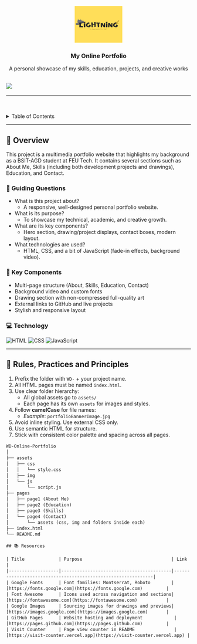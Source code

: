 <a name="readme-top"></a>

<br/>

<br />
<div align="center">
  <a href="https://github.com/kuyagermi18/">
    <img src="./assets/img/lightning (1).png" alt="Lightning" width="130" height="100">
  </a>
  <h3 align="center">My Online Portfolio</h3>
</div>

<div align="center">
  A personal showcase of my skills, education, projects, and creative works
</div>

<br />

![](https://visit-counter.vercel.app/counter.png?page=kuyagermi18/WD-Online-Portfolio)

---

<br />
<br />

<details>
  <summary>Table of Contents</summary>
  <ol>
    <li>
      <a href="#overview">Overview</a>
      <ol>
        <li><a href="#key-components">Key Components</a></li>
        <li><a href="#technology">Technology</a></li>
      </ol>
    </li>
    <li><a href="#rules-practices-and-principles">Rules, Practices and Principles</a></li>
    <li><a href="#resources">Resources</a></li>
  </ol>
</details>

---

## 🧠 Overview

This project is a multimedia portfolio website that highlights my background as a BSIT-AGD student at FEU Tech. It contains several sections such as About Me, Skills (including both development projects and drawings), Education, and Contact.

### 🎯 Guiding Questions

- What is this project about?
  - A responsive, well-designed personal portfolio website.
- What is its purpose?
  - To showcase my technical, academic, and creative growth.
- What are its key components?
  - Hero section, drawing/project displays, contact boxes, modern layout.
- What technologies are used?
  - HTML, CSS, and a bit of JavaScript (fade-in effects, background video).

### 🧩 Key Components

- Multi-page structure (About, Skills, Education, Contact)
- Background video and custom fonts
- Drawing section with non-compressed full-quality art
- External links to GitHub and live projects
- Stylish and responsive layout

### 💻 Technology

![HTML](https://img.shields.io/badge/HTML-E34F26?style=for-the-badge&logo=html5&logoColor=white)
![CSS](https://img.shields.io/badge/CSS-1572B6?style=for-the-badge&logo=css3&logoColor=white)
![JavaScript](https://img.shields.io/badge/JavaScript-000000?style=for-the-badge&logo=javascript&logoColor=F7DF1E)

---

## 📏 Rules, Practices and Principles

1. Prefix the folder with `WD-` + your project name.  
2. All HTML pages must be named `index.html`.  
3. Use clear folder hierarchy:  
   - All global assets go to `assets/`
   - Each page has its own `assets` for images and styles.  
4. Follow **camelCase** for file names:
   - _Example_: `portfolioBannerImage.jpg`
5. Avoid inline styling. Use external CSS only.
6. Use semantic HTML for structure.
7. Stick with consistent color palette and spacing across all pages.

```plaintext
WD-Online-Portfolio
│
├── assets
│   ├── css
│   │   └── style.css
│   ├── img
│   └── js
│       └── script.js
├── pages
│   ├── page1 (About Me)
│   ├── page2 (Education)
│   ├── page3 (Skills)
│   └── page4 (Contact)
│       └── assets (css, img and folders inside each)
├── index.html
└── README.md

## 📚 Resources

| Title             | Purpose                                  | Link                                                         |
|-------------------|------------------------------------------|--------------------------------------------------------------|
| Google Fonts      | Font families: Montserrat, Roboto        | [https://fonts.google.com](https://fonts.google.com)         |
| Font Awesome      | Icons used across navigation and sections| [https://fontawesome.com](https://fontawesome.com)           |
| Google Images     | Sourcing images for drawings and previews| [https://images.google.com](https://images.google.com)       |
| GitHub Pages      | Website hosting and deployment            | [https://pages.github.com](https://pages.github.com)         |
| Visit Counter     | Page view counter in README               | [https://visit-counter.vercel.app](https://visit-counter.vercel.app) |
